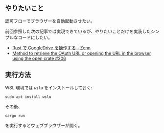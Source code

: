 ## やりたいこと

認可フローでブラウザーを自動起動させたい。

前回参照した次の記事では実現できているが、やりたいことだけを実装したシンプルなコードにしたい。

- [Rust で GoogleDrive を操作する - Zenn](https://zenn.dev/nodamushi/articles/384e104b6497f2)
- [Method to retrieve the OAuth URL or opening the URL in the browser using the open crate #206](https://github.com/dermesser/yup-oauth2/issues/206)

## 実行方法

WSL 環境では `wslu` をインストールしておく:

```
sudo apt install wslu
```

その後、

```
cargo run
```

を実行するとウェブブラウザーが開く。
